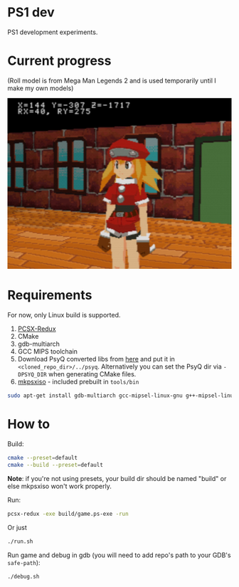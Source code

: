 # PS1 dev

PS1 development experiments.

# Current progress

(Roll model is from Mega Man Legends 2 and is used temporarily until I make my own models)

![progress](media/progress.jpg)

# Requirements

For now, only Linux build is supported.

1. [PCSX-Redux](https://github.com/grumpycoders/pcsx-redux)
2. CMake
3. gdb-multiarch
3. GCC MIPS toolchain
4. Download PsyQ converted libs from [here](http://psx.arthus.net/sdk/Psy-Q/psyq-4.7-converted-full.7z) and put it in `<cloned_repo_dir>/../psyq`. Alternatively you can set the PsyQ dir via `-DPSYQ_DIR` when generating CMake files.
5. [mkpsxiso](https://github.com/Lameguy64/mkpsxiso) - included prebuilt in `tools/bin`

```sh
sudo apt-get install gdb-multiarch gcc-mipsel-linux-gnu g++-mipsel-linux-gnu binutils-mipsel-linux-gnu
```

# How to

Build:

```sh
cmake --preset=default
cmake --build --preset=default
```

**Note**: if you're not using presets, your build dir should be named "build" or else mkpsxiso won't work properly.

Run:

```sh
pcsx-redux -exe build/game.ps-exe -run
```

Or just

```sh
./run.sh
```

Run game and debug in gdb (you will need to add repo's path to your GDB's `safe-path`):

```sh
./debug.sh
```
